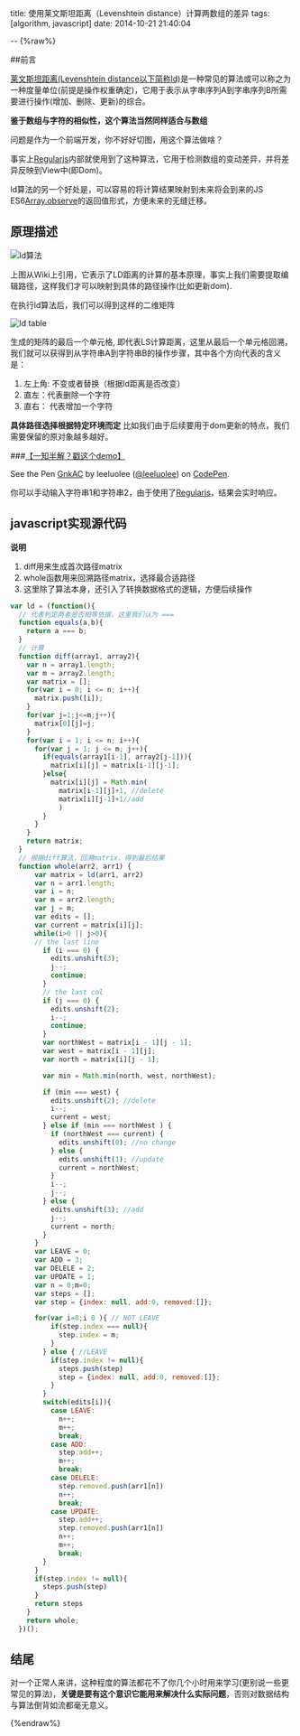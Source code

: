 title: 使用莱文斯坦距离（Levenshtein distance）计算两数组的差异
tags: [algorithm, javascript]
date: 2014-10-21 21:40:04

--
{%raw%}


##前言



[莱文斯坦距离(Levenshtein distance以下简称ld)](http://en.wikipedia.org/wiki/Levenshtein_distance)是一种常见的算法或可以称之为一种度量单位(前提是操作权重确定)，它用于表示从字串序列A到字串序列B所需要进行操作(增加、删除、更新)的综合。

__鉴于数组与字符的相似性，这个算法当然同样适合与数组__

问题是作为一个前端开发，你不好好切图，用这个算法做啥？

事实上[Regularjs](https://github.com/regularjs/regular/)内部就使用到了这种算法，它用于检测数组的变动差异，并将差异反映到View中(即Dom)。

ld算法的另一个好处是，可以容易的将计算结果映射到未来将会到来的JS ES6[Array.observe](http://wiki.ecmascript.org/doku.php?id=harmony:observe_api_usage#array)的返回值形式，方便未来的无缝迁移。

<!-- more -->

## 原理描述
![ld算法](http://upload.wikimedia.org/math/d/4/f/d4f80cafb626ae9d9b8dc748360f61ec.png)

上图从Wiki上引用，它表示了LD距离的计算的基本原理，事实上我们需要提取编辑路径，这样我们才可以映射到具体的路径操作(比如更新dom).

在执行ld算法后，我们可以得到这样的二维矩阵

![ld table](https://leeluolee.github.io/attach/ld/ld-table.png)



生成的矩阵的最后一个单元格, 即代表LS计算距离，这里从最后一个单元格回溯，我们就可以获得到从字符串A到字符串B的操作步骤，其中各个方向代表的含义是：

1. 左上角: 不变或者替换（根据ld距离是否改变）
2. 直左：代表删除一个字符
3. 直右： 代表增加一个字符

__具体路径选择根据特定环境而定__ 比如我们由于后续要用于dom更新的特点，我们需要保留的原对象越多越好。


###[【一知半解？戳这个demo】](http://codepen.io/leeluolee/pen/GnkAC)

<p data-height="266" data-theme-id="480" data-slug-hash="GnkAC" data-default-tab="result" data-user="leeluolee" class='codepen'>See the Pen <a href='http://codepen.io/leeluolee/pen/GnkAC/'>GnkAC</a> by leeluolee (<a href='http://codepen.io/leeluolee'>@leeluolee</a>) on <a href='http://codepen.io'>CodePen</a>.</p> 

你可以手动输入字符串1和字符串2，由于使用了[Regularjs](https://github.com/regularjs/regular)，结果会实时响应。




## javascript实现源代码
__说明__

1. diff用来生成首次路径matrix
2. whole函数用来回溯路径matrix，选择最合适路径
3. 这里除了算法本身，还引入了转换数据格式的逻辑，方便后续操作

```javascript
var ld = (function(){
  // 代表判定两者是否相等依据，这里我们认为 ===
  function equals(a,b){
    return a === b;
  }
  // 计算
  function diff(array1, array2){
    var n = array1.length;
    var m = array2.length;
    var matrix = [];
    for(var i = 0; i <= n; i++){
      matrix.push([i]);
    }
    for(var j=1;j<=m;j++){
      matrix[0][j]=j;
    }
    for(var i = 1; i <= n; i++){
      for(var j = 1; j <= m; j++){
        if(equals(array1[i-1], array2[j-1])){
          matrix[i][j] = matrix[i-1][j-1];
        }else{
          matrix[i][j] = Math.min(
            matrix[i-1][j]+1, //delete
            matrix[i][j-1]+1//add
            )
        }
      }
    }
    return matrix;
  }
  // 根据diff算法，回溯matrix，得到最后结果
  function whole(arr2, arr1) {
      var matrix = ld(arr1, arr2)
      var n = arr1.length;
      var i = n;
      var m = arr2.length;
      var j = m;
      var edits = [];
      var current = matrix[i][j];
      while(i>0 || j>0){
      // the last line
        if (i === 0) {
          edits.unshift(3);
          j--;
          continue;
        }
        // the last col
        if (j === 0) {
          edits.unshift(2);
          i--;
          continue;
        }
        var northWest = matrix[i - 1][j - 1];
        var west = matrix[i - 1][j];
        var north = matrix[i][j - 1];

        var min = Math.min(north, west, northWest);

        if (min === west) {
          edits.unshift(2); //delete
          i--;
          current = west;
        } else if (min === northWest ) {
          if (northWest === current) {
            edits.unshift(0); //no change
          } else {
            edits.unshift(1); //update
            current = northWest;
          }
          i--;
          j--;
        } else {
          edits.unshift(3); //add
          j--;
          current = north;
        }
      }
      var LEAVE = 0;
      var ADD = 3;
      var DELELE = 2;
      var UPDATE = 1;
      var n = 0;m=0;
      var steps = [];
      var step = {index: null, add:0, removed:[]};

      for(var i=0;i 0 ){ // NOT LEAVE
          if(step.index === null){
            step.index = m;
          }
        } else { //LEAVE
          if(step.index != null){
            steps.push(step)
            step = {index: null, add:0, removed:[]};
          }
        }
        switch(edits[i]){
          case LEAVE:
            n++;
            m++;
            break;
          case ADD:
            step.add++;
            m++;
            break;
          case DELELE:
            step.removed.push(arr1[n])
            n++;
            break;
          case UPDATE:
            step.add++;
            step.removed.push(arr1[n])
            n++;
            m++;
            break;
        }
      }
      if(step.index != null){
        steps.push(step)
      }
      return steps
    }
    return whole;
  })();
```



## 结尾

对一个正常人来讲，这种程度的算法都花不了你几个小时用来学习(更别说一些更常见的算法)，__关键是要有这个意识它能用来解决什么实际问题__，否则对数据结构与算法倒背如流都毫无意义。


{%endraw%}